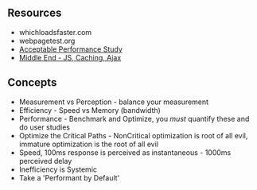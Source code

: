 ## Resources
 - whichloadsfaster.com 
 - webpagetest.org
 - [Acceptable Performance Study](http://www.useit.com/papers/responsetime.html)
 - [Middle End - JS, Caching, Ajax](http://middleend.com)
 
## Concepts
 - Measurement vs Perception - balance your measurement
 - Efficiency - Speed vs Memory (bandwidth)
 - Performance - Benchmark and Optimize, you *must* quantify these and do user studies
 - Optimize the Critical Paths - NonCritical optimization is root of all evil, immature optimization is the root of all evil
 - Speed, 100ms response is perceived as instantaneous - 1000ms perceived delay
 - Inefficiency is Systemic
 - Take a 'Performant by Default'
 
 
 
 
 
 

 